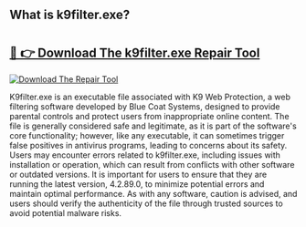 ## What is k9filter.exe? 

# <h2><a href="https://exedetect.com/download.php?k9filter.exe">🔗 👉 Download The k9filter.exe Repair Tool</a></h2>

[![Download The Repair Tool](https://exedetect.com/download-button.jpg)](https://exedetect.com/download.php?k9filter.exe)

K9filter.exe is an executable file associated with K9 Web Protection, a web filtering software developed by Blue Coat Systems, designed to provide parental controls and protect users from inappropriate online content. The file is generally considered safe and legitimate, as it is part of the software's core functionality; however, like any executable, it can sometimes trigger false positives in antivirus programs, leading to concerns about its safety. Users may encounter errors related to k9filter.exe, including issues with installation or operation, which can result from conflicts with other software or outdated versions. It is important for users to ensure that they are running the latest version, 4.2.89.0, to minimize potential errors and maintain optimal performance. As with any software, caution is advised, and users should verify the authenticity of the file through trusted sources to avoid potential malware risks.